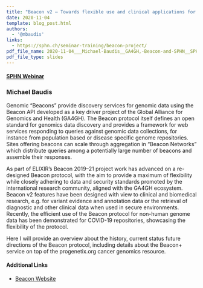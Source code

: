 ```yaml
---
title: "Beacon v2 – Towards flexible use and clinical applications for a reference genomic data protocol"
date: 2020-11-04
template: blog_post.html 
authors:
  - '@mbaudis'
links:
  - https://sphn.ch/seminar-training/beacon-project/
pdf_file_name: 2020-11-04___Michael-Baudis__GA4GH,-Beacon-and-SPHN__SPHN-Webinar.pdf
pdf_file_type: slides
---
```


#### [SPHN Webinar](https://sphn.ch/seminar-training/beacon-project/)
### Michael Baudis

Genomic “Beacons” provide discovery services for genomic data using the Beacon API developed as a key driver project of the Global Alliance for Genomics and Health (GA4GH). The Beacon protocol itself defines an open standard for genomics data discovery and provides a framework for web services responding to queries against genomic data collections, for instance from population based or disease specific genome repositories.<!--more--> Sites offering beacons can scale through aggregation in “Beacon Networks” which distribute queries among a potentially large number of beacons and assemble their responses.

As part of ELIXIR’s Beacon 2019–21 project work has advanced on a re-designed Beacon protocol, with the aim to provide a maximum of flexibility while closely adhering to data and security standards promoted by the international research community, aligned with the GA4GH ecosystem. Beacon v2 features have been designed with view to clinical and biomedical research, e.g. for variant evidence and annotation data or the retrieval of diagnostic and other clinical data when used in secure environments. Recently, the efficient use of the Beacon protocol for non-human genome data has been demonstrated for COVID-19 repositories, showcasing the flexibility of the protocol.

Here I will provide an overview about the history, current status future directions of the Beacon protocol, including details about the Beacon+ service on top of the progenetix.org cancer genomics resource.

#### Additional Links

* [Beacon Website](http://beacon-project.io)
